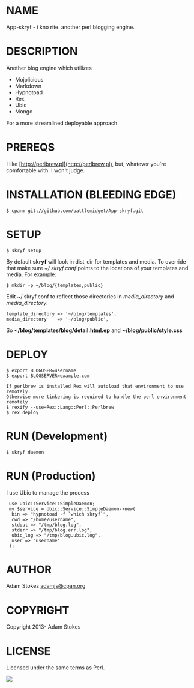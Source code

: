# NAME

App-skryf - i kno rite. another perl blogging engine.

# DESCRIPTION

Another blog engine which utilizes

- Mojolicious
- Markdown
- Hypnotoad
- Rex
- Ubic 
- Mongo

For a more streamlined deployable approach.

# PREREQS

I like [http://perlbrew.pl](http://perlbrew.pl), but, whatever you're comfortable with. I won't judge.

# INSTALLATION (BLEEDING EDGE)

    $ cpanm git://github.com/battlemidget/App-skryf.git

# SETUP

    $ skryf setup

By default __skryf__ will look in dist\_dir for templates and media. To override that
make sure _~/.skryf.conf_ points to the locations of your templates and media.
For example: 

    $ mkdir -p ~/blog/{templates,public}

Edit ~/.skryf.conf to reflect those directories in _media\_directory_ and 
_media\_directory_.

    template_directory => '~/blog/templates',
    media_directory    => '~/blog/public',

So __~/blog/templates/blog/detail.html.ep__ and __~/blog/public/style.css__

# DEPLOY

    $ export BLOGUSER=username
    $ export BLOGSERVER=example.com

    If perlbrew is installed Rex will autoload that environment to use remotely.
    Otherwise more tinkering is required to handle the perl environment remotely.
    $ rexify --use=Rex::Lang::Perl::Perlbrew
    $ rex deploy

# RUN (Development)

    $ skryf daemon

# RUN (Production)

I use Ubic to manage the process

     use Ubic::Service::SimpleDaemon;
     my $service = Ubic::Service::SimpleDaemon->new(
      bin => "hypnotoad -f `which skryf`",
      cwd => "/home/username",
      stdout => "/tmp/blog.log",
      stderr => "/tmp/blog.err.log",
      ubic_log => "/tmp/blog.ubic.log",
      user => "username"
     );

# AUTHOR

Adam Stokes <adamjs@cpan.org>

# COPYRIGHT

Copyright 2013- Adam Stokes

# LICENSE

Licensed under the same terms as Perl.

<img src="https://travis-ci.org/battlemidget/App-skryf.png?branch=master" />

